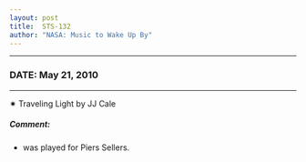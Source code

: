 ```yaml
---
layout: post
title:  STS-132
author: "NASA: Music to Wake Up By"
---
```


----
### DATE: May 21, 2010
----
✷ Traveling Light by JJ Cale

##### Comment:
* was played for Piers Sellers.

